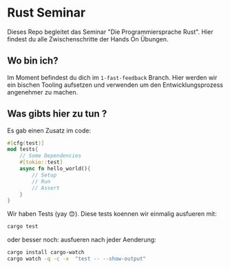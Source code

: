 # Rust Seminar

Dieses Repo begleitet das Seminar "Die Programmiersprache Rust".
Hier findest du alle Zwischenschritte der Hands On Übungen.

## Wo bin ich?

Im Moment befindest du dich im `1-fast-feedback` Branch. Hier werden wir ein bischen Tooling aufsetzen und verwenden um den Entwicklungsprozess angenehmer zu machen.

## Was gibts hier zu tun ?

Es gab einen Zusatz im code:

```rust
#[cfg(test)]
mod tests{
    // Some Dependencies
    #[tokio::test]
    async fn hello_world(){
        // Setup
        // Run
        // Assert
    }
}
```

Wir haben Tests (yay 😊).
Diese tests koennen wir einmalig ausfueren mit:

```bash
cargo test
```

oder besser noch: ausfueren nach jeder Aenderung:

```bash
cargo install cargo-watch
cargo watch -q -c -x  "test -- --show-output"
```

